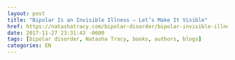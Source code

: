 ```yaml
---
layout: post
title: "Bipolar Is an Invisible Illness — Let’s Make It Visible"
href: https://natashatracy.com/bipolar-disorder/bipolar-invisible-illness-lets-visible/
date: 2017-11-27 23:31:43 -0600
tags: [bipolar disorder, Natasha Tracy, books, authors, blogs]
categories: EN
---
```

